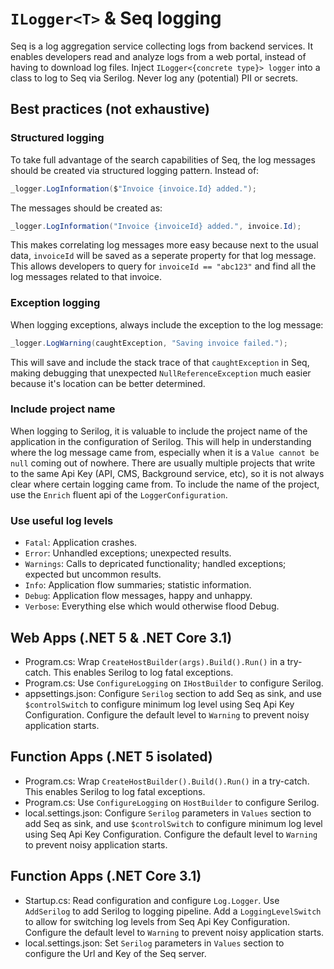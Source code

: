 # `ILogger<T>` &amp; Seq logging

Seq is a log aggregation service collecting logs from backend services. It enables developers read and analyze logs from a web portal, instead of having to download log files. Inject `ILogger<{concrete type}> logger` into a class to log to Seq via Serilog. Never log any (potential) PII or secrets. 

## Best practices (not exhaustive)

### Structured logging

To take full advantage of the search capabilities of Seq, the log messages should be created via structured logging pattern. Instead of:

```c#
_logger.LogInformation($"Invoice {invoice.Id} added.");
```

The messages should be created as:

```c#
_logger.LogInformation("Invoice {invoiceId} added.", invoice.Id);
```

This makes correlating log messages more easy because next to the usual data, `invoiceId` will be saved as a seperate property for that log message. This allows developers to query for `invoiceId == "abc123"` and find all the log messages related to that invoice.

### Exception logging

When logging exceptions, always include the exception to the log message:

```c#
_logger.LogWarning(caughtException, "Saving invoice failed.");
```

This will save and include the stack trace of that `caughtException` in Seq, making debugging that unexpected `NullReferenceException` much easier because it's location can be better determined.

### Include project name

When logging to Serilog, it is valuable to include the project name of the application in the configuration of Serilog. This will help in understanding where the log message came from, especially when it is a `Value cannot be null` coming out of nowhere. There are usually multiple projects that write to the same Api Key (API, CMS, Background service, etc), so it is not always clear where certain logging came from. To include the name of the project, use the `Enrich` fluent api of the `LoggerConfiguration`.

### Use useful log levels

- `Fatal`: Application crashes.
- `Error`: Unhandled exceptions; unexpected results.
- `Warnings`: Calls to depricated functionality; handled exceptions; expected but uncommon results.
- `Info`: Application flow summaries; statistic information.
- `Debug`: Application flow messages, happy and unhappy.
- `Verbose`: Everything else which would otherwise flood Debug.

## Web Apps (.NET 5 & .NET Core 3.1)

- Program.cs: Wrap `CreateHostBuilder(args).Build().Run()` in a try-catch. This enables Serilog to log fatal exceptions.
- Program.cs: Use `ConfigureLogging` on `IHostBuilder` to configure Serilog.
- appsettings.json: Configure `Serilog` section to add Seq as sink, and use `$controlSwitch` to configure minimum log level using Seq Api Key Configuration. Configure the default level to `Warning` to prevent noisy application starts.

## Function Apps (.NET 5 isolated)

- Program.cs: Wrap `CreateHostBuilder().Build().Run()` in a try-catch. This enables Serilog to log fatal exceptions.
- Program.cs: Use `ConfigureLogging` on `HostBuilder` to configure Serilog.
- local.settings.json: Configure `Serilog` parameters in `Values` section to add Seq as sink, and use `$controlSwitch` to configure minimum log level using Seq Api Key Configuration.  Configure the default level to `Warning` to prevent noisy application starts.

## Function Apps (.NET Core 3.1)

- Startup.cs: Read configuration and configure `Log.Logger`. Use `AddSerilog` to add Serilog to logging pipeline. Add a `LoggingLevelSwitch` to allow for switching log levels from Seq Api Key Configuration. Configure the default level to `Warning` to prevent noisy application starts.
- local.settings.json: Set `Serilog` parameters in `Values` section to configure the Url and Key of the Seq server.
